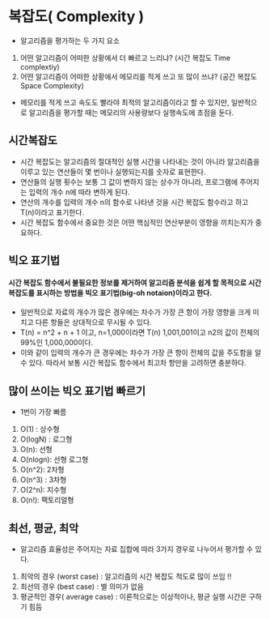 # 복잡도( Complexity )

- 알고리즘을 평가하는 두 가지 요소 
 1) 어떤 알고리즘이 어떠한 상황에서 더 빠르고 느리냐? (시간 복잡도 Time complextiy)
 2) 어떤 알고리즘이 어떠한 상황에서 메모리를 적게 쓰고 또 많이 쓰냐? (공간 복잡도 Space Complexity) 

- 메모리를 적게 쓰고 속도도 빨라야 최적의 알고리즘이라고 할 수 있지만, 일반적으로 알고리즘을 평가할 때는 메모리의 사용량보다 실행속도에 초점을 둔다.

## 시간복잡도 

- 시간 복잡도는 알고리즘의 절대적인 실행 시간을 나타내는 것이 아니라 알고리즘을 이루고 있는 연산들이 몇 번이나 실행되는지를 숫자로 표현한다.
- 연산들의 실행 횟수는 보통 그 값이 변하지 않는 상수가 아니라, 프로그램에 주어지는 입력의 개수 n에 따라 변하게 된다. 
- 연산의 개수를 입력의 개수 n의 함수로 나타낸 것을 시간 복잡도 함수라고 하고 T(n)이라고 표기한다. 
- 시간 복잡도 함수에서 중요한 것은 어떤 핵심적인 연산부분이 영향을 끼치는지가 중요하다. 

## 빅오 표기법
#### 시간 복잡도 함수에서 불필요한 정보를 제거하여 알고리즘 분석을 쉽게 할 목적으로 시간 복잡도를 표시하는 방법을 빅오 표기법(big-oh notaion)이라고 한다.

- 일반적으로 자료의 개수가 많은 경우에는 차수가 가장 큰 항이 가장 영향을 크게 미치고 다른 항들은 상대적으로 무시될 수 있다.
- T(n) = n^2 + n + 1 이고, n=1,000이라면 T(n) 1,001,001이고 n2의 값이 전체의 99%인 1,000,000이다.
- 이와 같이 입력의 개수가 큰 경우에는 차수가 가장 큰 항이 전체의 값을 주도함을 알 수 있다. 따라서 보통 시간 복잡도 함수에서 최고차 항만을 고려하면 충분하다.


## 많이 쓰이는 빅오 표기법 빠르기
- 1번이 가장 빠름
1) O(1) : 상수형
2) O(logN) : 로그형
3) O(n): 선형
4) O(nlogn): 선형 로그형
5) O(n^2): 2차형
6) O(n^3) : 3차형
7) O(2^n): 지수형
8) O(n!): 팩토리얼형


## 최선, 평균, 최악

- 알고리즘 효율성은 주어지는 자료 집합에 따라 3가지 경우로 나누어서 평가할 수 있다.

1) 최악의 경우 (worst case) : 알고리즘의 시간 복잡도 척도로 많이 쓰임 !!
2) 최선의 경우 (best case) : 별 의미가 없음
3) 평균적인 경우( average case) : 이론적으로는 이상적이나, 평균 실행 시간은 구하기 힘듬
 
 

 
 
